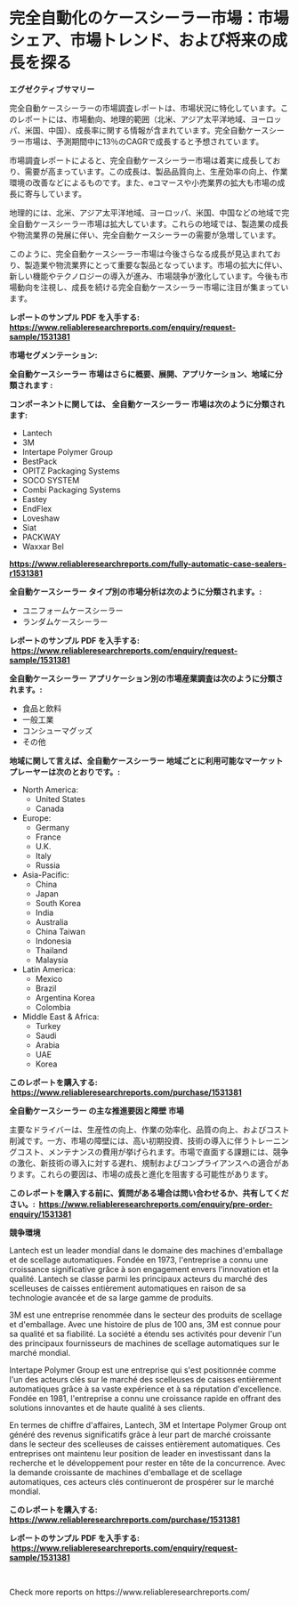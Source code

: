 <p><h1>完全自動化のケースシーラー市場：市場シェア、市場トレンド、および将来の成長を探る</h1></p><p><strong>エグゼクティブサマリー</strong></p>
<p><p>完全自動ケースシーラーの市場調査レポートは、市場状況に特化しています。このレポートには、市場動向、地理的範囲（北米、アジア太平洋地域、ヨーロッパ、米国、中国）、成長率に関する情報が含まれています。完全自動ケースシーラー市場は、予測期間中に13％のCAGRで成長すると予想されています。</p><p>市場調査レポートによると、完全自動ケースシーラー市場は着実に成長しており、需要が高まっています。この成長は、製品品質向上、生産効率の向上、作業環境の改善などによるものです。また、eコマースや小売業界の拡大も市場の成長に寄与しています。</p><p>地理的には、北米、アジア太平洋地域、ヨーロッパ、米国、中国などの地域で完全自動ケースシーラー市場は拡大しています。これらの地域では、製造業の成長や物流業界の発展に伴い、完全自動ケースシーラーの需要が急増しています。</p><p>このように、完全自動ケースシーラー市場は今後さらなる成長が見込まれており、製造業や物流業界にとって重要な製品となっています。市場の拡大に伴い、新しい機能やテクノロジーの導入が進み、市場競争が激化しています。今後も市場動向を注視し、成長を続ける完全自動ケースシーラー市場に注目が集まっています。</p></p>
<p><strong>レポートのサンプル PDF を入手する: <a href="https://www.reliableresearchreports.com/enquiry/request-sample/1531381">https://www.reliableresearchreports.com/enquiry/request-sample/1531381</a></strong></p>
<p><strong>市場セグメンテーション:</strong></p>
<p><strong> 全自動ケースシーラー 市場はさらに概要、展開、アプリケーション、地域に分類されます :</strong></p>
<p><strong>コンポーネントに関しては、 全自動ケースシーラー 市場は次のように分類されます: &nbsp;</strong></p>
<p><ul><li>Lantech</li><li>3M</li><li>Intertape Polymer Group</li><li>BestPack</li><li>OPITZ Packaging Systems</li><li>SOCO SYSTEM</li><li>Combi Packaging Systems</li><li>Eastey</li><li>EndFlex</li><li>Loveshaw</li><li>Siat</li><li>PACKWAY</li><li>Waxxar Bel</li></ul></p>
<p><strong><a href="https://www.reliableresearchreports.com/fully-automatic-case-sealers-r1531381">https://www.reliableresearchreports.com/fully-automatic-case-sealers-r1531381</a></strong></p>
<p><strong> 全自動ケースシーラー タイプ別の市場分析は次のように分類されます。:</strong></p>
<p><ul><li>ユニフォームケースシーラー</li><li>ランダムケースシーラー</li></ul></p>
<p><strong>レポートのサンプル PDF を入手する: &nbsp;<a href="https://www.reliableresearchreports.com/enquiry/request-sample/1531381">https://www.reliableresearchreports.com/enquiry/request-sample/1531381</a></strong></p>
<p><strong> 全自動ケースシーラー アプリケーション別の市場産業調査は次のように分類されます。:</strong></p>
<p><ul><li>食品と飲料</li><li>一般工業</li><li>コンシューマグッズ</li><li>その他</li></ul></p>
<p><strong>地域に関して言えば、全自動ケースシーラー 地域ごとに利用可能なマーケットプレーヤーは次のとおりです。:</strong></p>
<p><ul>
    <li>
        North America:
        <ul>
            <li>United States</li>
            <li>Canada</li>
        </ul>
    </li>
    <li>
        Europe:
        <ul>
            <li>Germany</li>
            <li>France</li>
            <li>U.K.</li>
            <li>Italy</li>
            <li>Russia</li>
        </ul>
    </li>
    <li>
        Asia-Pacific:
        <ul>
            <li>China</li>
            <li>Japan</li>
            <li>South Korea</li>
            <li>India</li>
            <li>Australia</li>
            <li>China Taiwan</li>
            <li>Indonesia</li>
            <li>Thailand</li>
            <li>Malaysia</li>
        </ul>
    </li>
    <li>
        Latin America:
        <ul>
            <li>Mexico</li>
            <li>Brazil</li>
            <li>Argentina Korea</li>
            <li>Colombia</li>
        </ul>
    </li>
    <li>
        Middle East & Africa:
        <ul>
            <li>Turkey</li>
            <li>Saudi</li>
            <li>Arabia</li>
            <li>UAE</li>
            <li>Korea</li>
        </ul>
    </li>
    </ul></p>
<p><strong>このレポートを購入する: &nbsp;<a href="https://www.reliableresearchreports.com/purchase/1531381">https://www.reliableresearchreports.com/purchase/1531381</a></strong></p>
<p><strong>全自動ケースシーラー の主な推進要因と障壁 市場</strong></p>
<p><p>主要なドライバーは、生産性の向上、作業の効率化、品質の向上、およびコスト削減です。一方、市場の障壁には、高い初期投資、技術の導入に伴うトレーニングコスト、メンテナンスの費用が挙げられます。市場で直面する課題には、競争の激化、新技術の導入に対する遅れ、規制およびコンプライアンスへの適合があります。これらの要因は、市場の成長と進化を阻害する可能性があります。</p></p>
<p><strong>このレポートを購入する前に、質問がある場合は問い合わせるか、共有してください。:&nbsp; <a href="https://www.reliableresearchreports.com/enquiry/pre-order-enquiry/1531381">https://www.reliableresearchreports.com/enquiry/pre-order-enquiry/1531381</a></strong></p>
<p><strong>競争環境</strong></p>
<p><p>Lantech est un leader mondial dans le domaine des machines d'emballage et de scellage automatiques. Fondée en 1973, l'entreprise a connu une croissance significative grâce à son engagement envers l'innovation et la qualité. Lantech se classe parmi les principaux acteurs du marché des scelleuses de caisses entièrement automatiques en raison de sa technologie avancée et de sa large gamme de produits.</p><p>3M est une entreprise renommée dans le secteur des produits de scellage et d'emballage. Avec une histoire de plus de 100 ans, 3M est connue pour sa qualité et sa fiabilité. La société a étendu ses activités pour devenir l'un des principaux fournisseurs de machines de scellage automatiques sur le marché mondial.</p><p>Intertape Polymer Group est une entreprise qui s'est positionnée comme l'un des acteurs clés sur le marché des scelleuses de caisses entièrement automatiques grâce à sa vaste expérience et à sa réputation d'excellence. Fondée en 1981, l'entreprise a connu une croissance rapide en offrant des solutions innovantes et de haute qualité à ses clients.</p><p>En termes de chiffre d'affaires, Lantech, 3M et Intertape Polymer Group ont généré des revenus significatifs grâce à leur part de marché croissante dans le secteur des scelleuses de caisses entièrement automatiques. Ces entreprises ont maintenu leur position de leader en investissant dans la recherche et le développement pour rester en tête de la concurrence. Avec la demande croissante de machines d'emballage et de scellage automatiques, ces acteurs clés continueront de prospérer sur le marché mondial.</p></p>
<p><strong>このレポートを購入する: &nbsp; <a href="https://www.reliableresearchreports.com/purchase/1531381">https://www.reliableresearchreports.com/purchase/1531381</a></strong></p>
<p><strong>レポートのサンプル PDF を入手する: &nbsp;<a href="https://www.reliableresearchreports.com/enquiry/request-sample/1531381">https://www.reliableresearchreports.com/enquiry/request-sample/1531381</a></strong><strong></strong></p>
<p>&nbsp;</p>
<p>Check more reports on https://www.reliableresearchreports.com/</p>